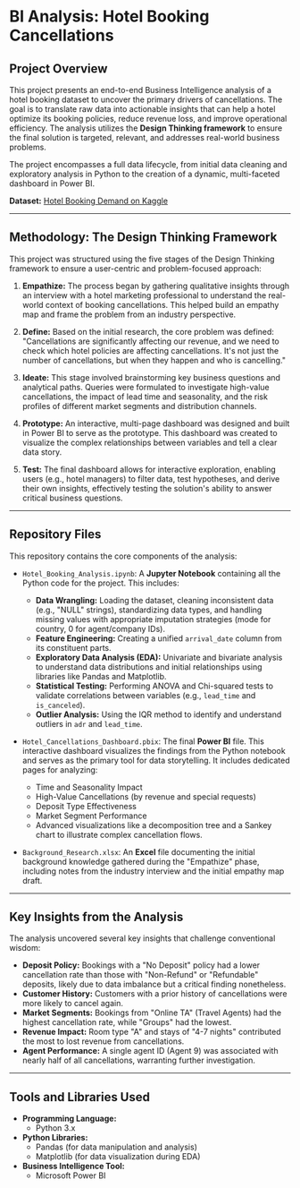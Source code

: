 # BI Analysis: Hotel Booking Cancellations

## Project Overview

This project presents an end-to-end Business Intelligence analysis of a hotel booking dataset to uncover the primary drivers of cancellations. The goal is to translate raw data into actionable insights that can help a hotel optimize its booking policies, reduce revenue loss, and improve operational efficiency. The analysis utilizes the **Design Thinking framework** to ensure the final solution is targeted, relevant, and addresses real-world business problems.

The project encompasses a full data lifecycle, from initial data cleaning and exploratory analysis in Python to the creation of a dynamic, multi-faceted dashboard in Power BI.

**Dataset:** [Hotel Booking Demand on Kaggle](https://www.kaggle.com/datasets/jessemostipak/hotel-booking-demand)

---

## Methodology: The Design Thinking Framework

This project was structured using the five stages of the Design Thinking framework to ensure a user-centric and problem-focused approach:

1.  **Empathize:** The process began by gathering qualitative insights through an interview with a hotel marketing professional to understand the real-world context of booking cancellations. This helped build an empathy map and frame the problem from an industry perspective.

2.  **Define:** Based on the initial research, the core problem was defined: "Cancellations are significantly affecting our revenue, and we need to check which hotel policies are affecting cancellations. It's not just the number of cancellations, but when they happen and who is cancelling."

3.  **Ideate:** This stage involved brainstorming key business questions and analytical paths. Queries were formulated to investigate high-value cancellations, the impact of lead time and seasonality, and the risk profiles of different market segments and distribution channels.

4.  **Prototype:** An interactive, multi-page dashboard was designed and built in Power BI to serve as the prototype. This dashboard was created to visualize the complex relationships between variables and tell a clear data story.

5.  **Test:** The final dashboard allows for interactive exploration, enabling users (e.g., hotel managers) to filter data, test hypotheses, and derive their own insights, effectively testing the solution's ability to answer critical business questions.

---

## Repository Files

This repository contains the core components of the analysis:

*   `Hotel_Booking_Analysis.ipynb`: A **Jupyter Notebook** containing all the Python code for the project. This includes:
    *   **Data Wrangling:** Loading the dataset, cleaning inconsistent data (e.g., "NULL" strings), standardizing data types, and handling missing values with appropriate imputation strategies (mode for country, 0 for agent/company IDs).
    *   **Feature Engineering:** Creating a unified `arrival_date` column from its constituent parts.
    *   **Exploratory Data Analysis (EDA):** Univariate and bivariate analysis to understand data distributions and initial relationships using libraries like Pandas and Matplotlib.
    *   **Statistical Testing:** Performing ANOVA and Chi-squared tests to validate correlations between variables (e.g., `lead_time` and `is_canceled`).
    *   **Outlier Analysis:** Using the IQR method to identify and understand outliers in `adr` and `lead_time`.

*   `Hotel_Cancellations_Dashboard.pbix`: The final **Power BI** file. This interactive dashboard visualizes the findings from the Python notebook and serves as the primary tool for data storytelling. It includes dedicated pages for analyzing:
    *   Time and Seasonality Impact
    *   High-Value Cancellations (by revenue and special requests)
    *   Deposit Type Effectiveness
    *   Market Segment Performance
    *   Advanced visualizations like a decomposition tree and a Sankey chart to illustrate complex cancellation flows.

*   `Background_Research.xlsx`: An **Excel** file documenting the initial background knowledge gathered during the "Empathize" phase, including notes from the industry interview and the initial empathy map draft.

---

## Key Insights from the Analysis

The analysis uncovered several key insights that challenge conventional wisdom:

*   **Deposit Policy:** Bookings with a "No Deposit" policy had a lower cancellation rate than those with "Non-Refund" or "Refundable" deposits, likely due to data imbalance but a critical finding nonetheless.
*   **Customer History:** Customers with a prior history of cancellations were more likely to cancel again.
*   **Market Segments:** Bookings from "Online TA" (Travel Agents) had the highest cancellation rate, while "Groups" had the lowest.
*   **Revenue Impact:** Room type "A" and stays of "4-7 nights" contributed the most to lost revenue from cancellations.
*   **Agent Performance:** A single agent ID (Agent 9) was associated with nearly half of all cancellations, warranting further investigation.

---

## Tools and Libraries Used

*   **Programming Language:**
    *   Python 3.x
*   **Python Libraries:**
    *   Pandas (for data manipulation and analysis)
    *   Matplotlib (for data visualization during EDA)
*   **Business Intelligence Tool:**
    *   Microsoft Power BI

